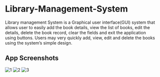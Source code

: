 # Library-Management-System

Library management System is a Graphical user interface(GUI) system that allows user to easily add the book details, view the list of books, edit the details, delete the book record, clear the fields and exit the application using buttons. Users may very quickly add, view, edit and delete the books using the system’s simple design.

## App Screenshots
![1](https://github.com/lalit-patel/Library-Management-System/assets/89211719/abf75ed2-09f6-47fe-ac04-2bbe2fe8a793)
![2](https://github.com/lalit-patel/Library-Management-System/assets/89211719/f8136c80-c443-40d9-8ec2-8ceffac6ac24)
![3](https://github.com/lalit-patel/Library-Management-System/assets/89211719/64e8f1a7-bdd2-42e1-a27b-3a250be500f5)
